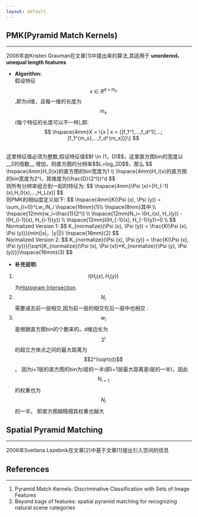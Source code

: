 ```yaml
---
layout: default
---
```


__PMK(Pyramid Match Kernels)__
----------
---    
2006年由Kristen Grauman在文章[1]中提出来的算法,其适用于 __unordered、unequal length features__   

*  __Algorithm:__    
假设特征$$x\in R^{d \times m_x}$$,即为d维，且每一维的长度为$$m_x$$(每个特征的长度可以不一样),即:    
$$
\hspace{4mm}X = \{x | x = {[f_1^1,...,f_d^1];...;[f_1^{m_x},...,f_d^{m_x}]}\}
$$    
<br />
这里特征值必须为整数,假设特征值$$f \in (1，D)$$，这里直方图bin的宽度以 __2的倍数__ 增加，则直方图的分辨率$$L=log_2D$$，那么    
$$
\hspace{4mm}H_0(x)的直方图的bin宽度为1   \\
\hspace{4mm}H_l(x)的直方图的bin宽度为2^l，其维度为(\frac{D}{2^l})^d 
$$
<br />
则所有分辨率组合到一起的特征为:    
$$
\hspace{4mm}\Psi (x)=[H_{-1}(x),H_0(x),...,H_L(x)]
$$    
<br />
则PMK的相似度定义如下:    
$$
\hspace{4mm}K(\Psi (x), \Psi (y)) = \sum_{i=0}^Lw_iN_i  \hspace{16mm}(1)\\
\hspace{8mm}其中:\\
\hspace{12mm}w_i=\frac{1}{2^i} \\
\hspace{12mm}N_i= I(H_i(x), H_i(y)) - I(H_{i-1}(x), H_{i-1}(y))  \\
\hspace{12mm}I(H_{-1}(x), H_{-1}(y))=0 \\
$$   
<br />
Normalized Version 1:    
$$
K_{normalize}(\Psi (x), \Psi (y)) = \frac{K(\Psi (x), \Psi (y))}{min(|x|，|y||)} \hspace{16mm}(2)
$$    
<br />
Normalized Version 2:    
$$    
K_{normalize}(\Psi (x), \Psi (y)) = \frac{K(\Psi (x), \Psi (y))}{\sqrt{K_{normalize}(\Psi (x), \Psi (x))*K_{normalize}(\Psi (y), \Psi (y))}}\hspace{16mm}(3)
$$    

*  __补充说明:__    
1.  $$I(H_i(x), H_i(y))$$为[Histogram Intersection](./histrogram_intersection.html).
2.  $$N_i$$需要减去前一层相交,因为前一层的相交在后一层中也相交 .
3.  $$w_i$$是根据直方图bin的个数来的。d维边长为$$2^i$$的超立方体点之间的最大距离为$$2^i\sqrt{d}$$ 。
因为i+1层的直方图的bin为i层的一半(即i+1层最大距离是i层的一半)，因此$$N_{i+1}$$的权重也为$$N_{i}$$的一半。
即直方图越精细其权重也越大
   
   
__Spatial Pyramid Matching__
----------
---    
2006年Svetlana Lazebnik在文章[2]中基于文章[1]提出引入空间的信息
<br />

__References__    
------
----    
1.  Pyramid Match Kernels: Discriminative Classification with Sets of Image Features
2.  Beyond bags of features: spatial pyramid matching for recognizing natural scene categories

